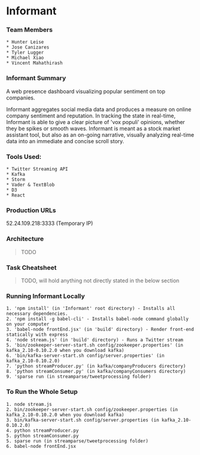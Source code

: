 # Informant

### Team Members

    * Hunter Leise
    * Jose Canizares
    * Tyler Lugger
    * Michael Xiao
    * Vincent Mahathirash

### Informant Summary

A web presence dashboard visualizing popular sentiment on top companies.

Informant aggregates social media data and produces a measure on online company sentiment and reputation. In tracking the state in real-time, Informant is able to give a clear picture of 'vox populi' opinions, whether they be spikes or smooth waves. Informant is meant as a stock market assistant tool, but also as an on-going narrative, visually analyzing real-time data into an immediate and concise scroll story.

### Tools Used:
    * Twitter Streaming API
    * Kafka
    * Storm
    * Vader & TextBlob
    * D3
    * React

### Production URLs
52.24.109.218:3333 (Temporary IP)

### Architecture

> TODO

### Task Cheatsheet

> TODO, will hold anything not directly stated in the below section

### Running Informant Locally
    1. 'npm install' (in 'Informant' root directory) - Installs all necessary dependencies.
    2. 'npm install -g babel-cli' - Installs babel-node command globally on your computer
    3. 'babel-node frontEnd.jsx' (in 'build' directory) - Render front-end statically with express
    4. 'node stream.js' (in 'build' directory) - Runs a Twitter stream
    5. 'bin/zookeeper-server-start.sh config/zookeeper.properties' (in kafka_2.10-0.10.2.0 when you download kafka)
    6. 'bin/kafka-server-start.sh config/server.properties' (in kafka_2.10-0.10.2.0)
    7. 'python streamProducer.py' (in kafka/companyProducers directory)
    8. 'python streamConsumer.py' (in kafka/companyConsumers directory)
    9. 'sparse run (in streamparse/tweetprocessing folder)

### To Run the Whole Setup
    1. node stream.js
    2. bin/zookeeper-server-start.sh config/zookeeper.properties (in kafka_2.10-0.10.2.0 when you download kafka)
    3. bin/kafka-server-start.sh config/server.properties (in kafka_2.10-0.10.2.0)
    4. python streamProducer.py
    5. python streamConsumer.py
    5. sparse run (in streamparse/tweetprocessing folder)
    6. babel-node frontEnd.jsx
